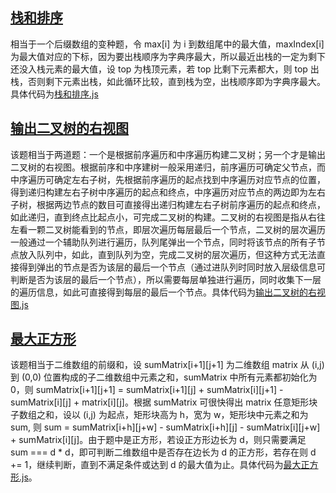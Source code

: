 ## [栈和排序](https://www.nowcoder.com/practice/95cb356556cf430f912e7bdf1bc2ec8f?tpId=117)
相当于一个后缀数组的变种题，令 max[i] 为 i 到数组尾中的最大值，maxIndex[i] 为最大值对应的下标，因为要出栈顺序为字典序最大，所以最近出栈的一定为剩下还没入栈元素的最大值，设 top 为栈顶元素，若 top 比剩下元素都大，则 top 出栈，否则剩下元素出栈，如此循环比较，直到栈为空，出栈顺序即为字典序最大。具体代码为[栈和排序.js](./栈和排序.js)

## [输出二叉树的右视图](https://www.nowcoder.com/practice/c9480213597e45f4807880c763ddd5f0?tpId=117)
该题相当于两道题：一个是根据前序遍历和中序遍历构建二叉树；另一个才是输出二叉树的右视图。根据前序和中序建树一般采用递归，前序遍历可确定父节点，而中序遍历可确定左右子树，先根据前序遍历的起点找到中序遍历对应节点的位置，得到递归构建左右子树中序遍历的起点和终点，中序遍历对应节点的两边即为左右子树，根据两边节点的数目可直接得出递归构建左右子树前序遍历的起点和终点，如此递归，直到终点比起点小，可完成二叉树的构建。二叉树的右视图是指从右往左看一颗二叉树能看到的节点，即层次遍历每层最后一个节点，二叉树的层次遍历一般通过一个辅助队列进行遍历，队列尾弹出一个节点，同时将该节点的所有子节点放入队列中，如此，直到队列为空，完成二叉树的层次遍历，但这种方式无法直接得到弹出的节点是否为该层的最后一个节点（通过进队列时同时放入层级信息可判断是否为该层的最后一个节点），所以需要每层单独进行遍历，同时收集下一层的遍历信息，如此可直接得到每层的最后一个节点。具体代码为[输出二叉树的右视图.js](./输出二叉树的右视图.js)

## [最大正方形](https://www.nowcoder.com/practice/0058c4092cec44c2975e38223f10470e?tpId=117)
该题相当于二维数组的前缀和，设 sumMatrix[i+1][j+1] 为二维数组 matrix 从 (i,j) 到 (0,0) 位置构成的子二维数组中元素之和，sumMatrix 中所有元素都初始化为 0，则 sumMatrix[i+1][j+1] = sumMatrix[i+1][j] + sumMatrix[i][j+1] - sumMatrix[i][j] + matrix[i][j]。根据 sumMatrix 可很快得出 matrix 任意矩形块子数组之和，设以 (i,j) 为起点，矩形块高为 h，宽为 w，矩形块中元素之和为 sum, 则 sum = sumMatrix[i+h][j+w] - sumMatrix[i+h][j] - sumMatrix[i][j+w] + sumMatrix[i][j]。由于题中是正方形，若设正方形边长为 d，则只需要满足 sum === d * d，即可判断二维数组中是否存在边长为 d 的正方形，若存在则 d += 1，继续判断，直到不满足条件或达到 d 的最大值为止。具体代码为[最大正方形.js](./最大正方形.js)。


